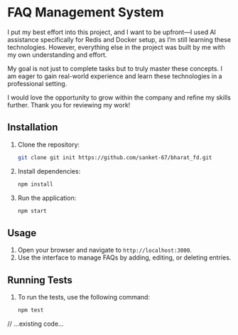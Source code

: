 # FAQ Management System

I put my best effort into this project, and I want to be upfront—I used AI assistance specifically for Redis and Docker setup, as I’m still learning these technologies. However, everything else in the project was built by me with my own understanding and effort.  

My goal is not just to complete tasks but to truly master these concepts. I am eager to gain real-world experience and learn these technologies in a professional setting.  

I would love the opportunity to grow within the company and refine my skills further. Thank you for reviewing my work!  

## Installation

1. Clone the repository:
   ```sh
   git clone git init https://github.com/sanket-67/bharat_fd.git

   ```

2. Install dependencies:
   ```sh
   npm install
   ```

3. Run the application:
   ```sh
   npm start
   ```

## Usage

1. Open your browser and navigate to `http://localhost:3000`.
2. Use the interface to manage FAQs by adding, editing, or deleting entries.

## Running Tests

1. To run the tests, use the following command:
   ```sh
   npm test
   ```

// ...existing code...
